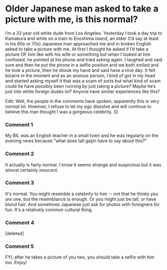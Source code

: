 # Older Japanese man asked to take a picture with me, is this normal?

I’m a 33 year old white dude from Los Angeles. Yesterday I took a day trip to Kamakura and while on a train to Enoshima island, an older (I’d say at least in his 60s or 70s) Japanese man approached me and in broken English asked to take a picture with me. At first I thought he asked if I’d take a picture OF him like with his wife or something but when I looked at him confused, he pointed at his phone and tried asking again. I laughed and said sure and then he put the phone in a selfie position and we both smiled and he took a picture, then he shook my hand and said have a nice day. It felt bizarre in the moment and as an anxious person, I kind of got in my head and started asking myself it that was a scam of sorts but what kind of scam could he have possibly been running by just taking a picture? Maybe he’s just into white foreign dudes lol? Anyone have similar experiences like this?   

Edit: Well, the people in the comments have spoken, apparently this is very normal lol. However, I refuse to let my ego dissolve and will continue to believe this man thought I was a gorgeous celebrity. 😌

### Comment 1

My BIL was an English teacher in a small town and he was regularly on the evening news because “what does tall gaijin have to say about this?”

### Comment 2

It actually is fairly normal. I know it seems strange and suspicious but it was almost certainly innocent.

### Comment 3

It's normal. You might resemble a celebrity to him -- not that he thinks you *are* one, but the resemblance is enough. Or you might just be tall, or have blond hair. And sometimes Japanese just ask for photos with foreigners for fun. It's a relatively common cultural thing.

### Comment 4

[deleted]

### Comment 5

FYI, after he takes a picture of you two, you should take a selfie with him too.  Enjoy!

